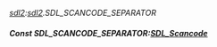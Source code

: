 _[sdl2](../../modules/sdl2/sdl2-module.md):[sdl2](../../modules/sdl2/sdl2-module.md).SDL\_SCANCODE\_SEPARATOR_
##### Const SDL\_SCANCODE\_SEPARATOR:[SDL_Scancode](../../modules/sdl2/sdl2-sdl_scancode.md)
